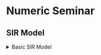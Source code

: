 # Numeric Seminar
## SIR Model 


<details><summary>Basic SIR Model</summary>
<p>
  
| Variables | Description |
| --------- | ----------- |
| **S(0)**     |  Initial numbers of susceptible subjects |
| **R(0)**     | Initial numbers of removed subjects |
| **N**    | Constancy of population |
| **R_0**     | Basic reproduction number |
| **S(t)**     | Number of susceptible individuals as a function of time |
| **R(t)**     | Number of removed individuals as a function of time |

$$S(t) = S(0)e^{-R_0 /frac{(R(t)-R(0))}{N}}$$

  
</p>
</details>

